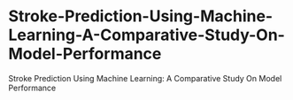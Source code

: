 # Stroke-Prediction-Using-Machine-Learning-A-Comparative-Study-On-Model-Performance
Stroke Prediction Using Machine Learning: A Comparative Study On Model Performance
